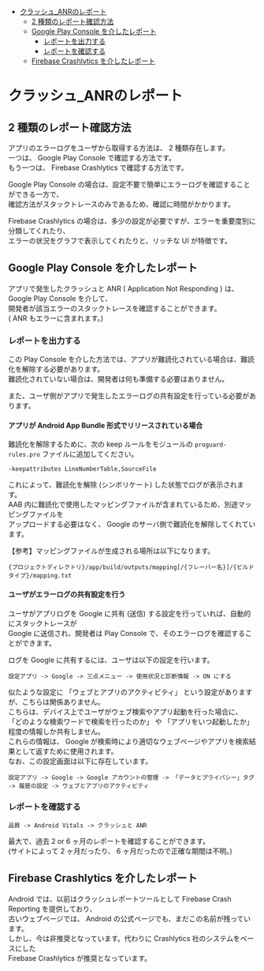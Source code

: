<!-- TOC START min:1 max:3 link:true asterisk:false update:true -->
- [クラッシュ_ANRのレポート](#クラッシュ_anrのレポート)
  - [2 種類のレポート確認方法](#2-種類のレポート確認方法)
  - [Google Play Console を介したレポート](#google-play-console-を介したレポート)
    - [レポートを出力する](#レポートを出力する)
    - [レポートを確認する](#レポートを確認する)
  - [Firebase Crashlytics を介したレポート](#firebase-crashlytics-を介したレポート)
<!-- TOC END -->


# クラッシュ_ANRのレポート

## 2 種類のレポート確認方法

アプリのエラーログをユーザから取得する方法は、 2 種類存在します。  
一つは、 Google Play Console で確認する方法です。  
もう一つは、 Firebase Crashlytics で確認する方法です。

Google Play Console の場合は、設定不要で簡単にエラーログを確認することができる一方で、  
確認方法がスタックトレースのみであるため、確認に時間がかかります。

Firebase Crashlytics の場合は、多少の設定が必要ですが、エラーを重要度別に分類してくれたり、  
エラーの状況をグラフで表示してくれたりと、リッチな UI が特徴です。


## Google Play Console を介したレポート

アプリで発生したクラッシュと ANR ( Application Not Responding ) は、 Google Play Console を介して、  
開発者が該当エラーのスタックトレースを確認することができます。  
( ANR もエラーに含まれます。)


### レポートを出力する

この Play Console を介した方法では、アプリが難読化されている場合は、難読化を解除する必要があります。  
難読化されていない場合は、開発者は何も準備する必要はありません。

また、ユーザ側がアプリで発生したエラーログの共有設定を行っている必要があります。


#### アプリが Android App Bundle 形式でリリースされている場合

難読化を解除するために、次の keep ルールをモジュールの `proguard-rules.pro` ファイルに追加してください。  

```
-keepattributes LineNumberTable,SourceFile
```

これによって、難読化を解除 (シンボリケート) した状態でログが表示されます。  
AAB 内に難読化で使用したマッピングファイルが含まれているため、別途マッピングファイルを  
アップロードする必要はなく、 Google のサーバ側で難読化を解除してくれています。

【参考】マッピングファイルが生成される場所は以下になります。  
```
{プロジェクトディレクトリ}/app/build/outputs/mapping[/{フレーバー名}]/{ビルドタイプ}/mapping.txt
```


#### ユーザがエラーログの共有設定を行う

ユーザがアプリログを Google に共有 (送信) する設定を行っていれば、自動的にスタックトレースが  
Google に送信され、開発者は Play Console で、そのエラーログを確認することができます。

ログを Google に共有するには、ユーザは以下の設定を行います。

```
設定アプリ -> Google -> 三点メニュー -> 使用状況と診断情報 -> ON にする
```

似たような設定に 「ウェブとアプリのアクティビティ」 という設定がありますが、こちらは関係ありません。  
こちらは、デバイス上でユーザがウェブ検索やアプリ起動を行った場合に、  
「どのような検索ワードで検索を行ったのか」 や 「アプリをいつ起動したか」 程度の情報しか共有しません。  
これらの情報は、 Google が検索時により適切なウェブページやアプリを検索結果として返すために使用されます。  
なお、この設定画面は以下に存在しています。

```
設定アプリ -> Google -> Google アカウントの管理 -> 「データとプライバシー」タグ
-> 履歴の設定 -> ウェブとアプリのアクティビティ
```


### レポートを確認する

```
品質 -> Android Vitals -> クラッシュと ANR
```

最大で、過去 2 or 6 ヶ月のレポートを確認することができます。  
(サイトによって 2 ヶ月だったり、 6 ヶ月だったので正確な期間は不明。)


## Firebase Crashlytics を介したレポート

Android では、以前はクラッシュレポートツールとして Firebase Crash Reporting を提供しており、  
古いウェブページでは、 Android の公式ページでも、まだこの名前が残っています。  
しかし、今は非推奨となっています。代わりに Crashlytics 社のシステムをベースにした  
Firebase Crashlytics が推奨となっています。
